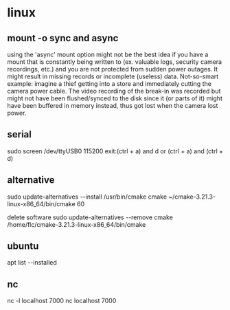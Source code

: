# linux

## mount -o sync and async

using the 'async' mount option might not be the best idea if you have a mount that is constantly being
written to (ex. valuable logs, security camera recordings, etc.) and you are not protected from sudden power
outages. It might result in missing records or incomplete (useless) data.
Not-so-smart example: imagine a thief getting into a store and immediately cutting the camera power cable.
The video recording of the break-in was recorded but might not have been flushed/synced to the disk since it
(or parts of it) might have been buffered in memory instead, thus got lost when the camera lost power.

## serial

sudo screen /dev/ttyUSB0 115200  exit:(ctrl + a) and d or (ctrl + a) and (ctrl + d)

## alternative

sudo update-alternatives --install /usr/bin/cmake cmake ~/cmake-3.21.3-linux-x86_64/bin/cmake 60

delete software
sudo update-alternatives --remove cmake /home/flc/cmake-3.21.3-linux-x86_64/bin/cmake

## ubuntu

apt list --installed

## nc

nc -l localhost 7000
nc localhost 7000
